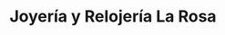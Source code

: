 ---
title: "Joyería y Relojería La Rosa"
url: /escazu/joyeria-y-relojeria-la-rosa/
shop: Schmuck
---
